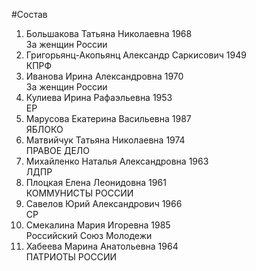 #Состав
1. Большакова Татьяна Николаевна 1968   
    За женщин России
2. Григорьянц-Акопьянц Александр Саркисович 1949   
    КПРФ
3. Иванова Ирина Александровна 1970   
    За женщин России
4. Кулиева Ирина Рафаэльевна 1953   
    ЕР
5. Марусова Екатерина Васильевна 1987   
    ЯБЛОКО
6. Матвийчук Татьяна Николаевна 1974   
    ПРАВОЕ ДЕЛО
7. Михайленко Наталья Александровна 1963   
    ЛДПР
8. Плоцкая Елена Леонидовна 1961   
    КОММУНИСТЫ РОССИИ
9. Савелов Юрий Александрович 1966   
    СР
10. Смекалина Мария Игоревна 1985   
    Российский Союз Молодежи
11. Хабеева Марина Анатольевна 1964   
    ПАТРИОТЫ РОССИИ
